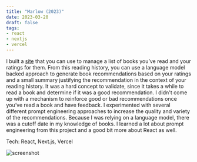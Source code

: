 ```yaml
---
title: "Marlow (2023)"
date: 2023-03-20
draft: false
tags:
- react
- nextjs
- vercel
---
```


I built a [site](https://marlow-ai.vercel.app/) that you can use to manage a list of books you’ve read and your ratings for them.
From this reading history, you can use a language model backed approach to generate book recommendations based on your ratings and a small summary justifying the recommendation in the context of your reading history.
It was a hard concept to validate, since it takes a while to read a book and determine if it was a good recommendation.
I didn't come up with a mechanism to reinforce good or bad recommendations once you’ve read a book and have feedback.
I experimented with several different prompt engineering approaches to increase the quality and variety of the recommendations.
Because I was relying on a language model, there was a cutoff date in my knowledge of books.
I learned a lot about prompt engineering from this project and a good bit more about React as well.

Tech: React, Next.js, Vercel

![screenshot](/images/projects/marlow.png)
